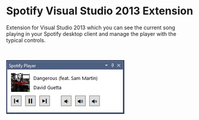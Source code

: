 # Spotify Visual Studio 2013 Extension

Extension for Visual Studio 2013 which you can see the current song playing in your Spotify desktop client and manage the player with the typical controls.

<br/>

![Screenshot][1]

[1]: ./screenshot.jpg